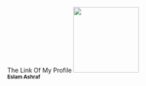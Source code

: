 The Link Of My Profile  <td align="center"><a href="https://codeforces.com/profile/EslamAshHraf"><img src="https://userpic.codeforces.org/1582207/title/b42cd0a37bfb9184.jpg" width="150px;" alt=""/><br /><sub><b>Eslam Ashraf</b></sub></a><br /></td>

